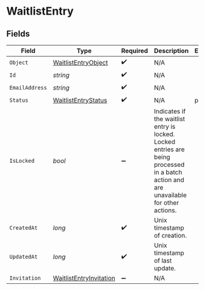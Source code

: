 # WaitlistEntry


## Fields

| Field                                                                                                                                   | Type                                                                                                                                    | Required                                                                                                                                | Description                                                                                                                             | Example                                                                                                                                 |
| --------------------------------------------------------------------------------------------------------------------------------------- | --------------------------------------------------------------------------------------------------------------------------------------- | --------------------------------------------------------------------------------------------------------------------------------------- | --------------------------------------------------------------------------------------------------------------------------------------- | --------------------------------------------------------------------------------------------------------------------------------------- |
| `Object`                                                                                                                                | [WaitlistEntryObject](../../Models/Components/WaitlistEntryObject.md)                                                                   | :heavy_check_mark:                                                                                                                      | N/A                                                                                                                                     |                                                                                                                                         |
| `Id`                                                                                                                                    | *string*                                                                                                                                | :heavy_check_mark:                                                                                                                      | N/A                                                                                                                                     |                                                                                                                                         |
| `EmailAddress`                                                                                                                          | *string*                                                                                                                                | :heavy_check_mark:                                                                                                                      | N/A                                                                                                                                     |                                                                                                                                         |
| `Status`                                                                                                                                | [WaitlistEntryStatus](../../Models/Components/WaitlistEntryStatus.md)                                                                   | :heavy_check_mark:                                                                                                                      | N/A                                                                                                                                     | pending                                                                                                                                 |
| `IsLocked`                                                                                                                              | *bool*                                                                                                                                  | :heavy_minus_sign:                                                                                                                      | Indicates if the waitlist entry is locked. Locked entries are being processed in a batch action and are unavailable for other actions.<br/> |                                                                                                                                         |
| `CreatedAt`                                                                                                                             | *long*                                                                                                                                  | :heavy_check_mark:                                                                                                                      | Unix timestamp of creation.<br/>                                                                                                        |                                                                                                                                         |
| `UpdatedAt`                                                                                                                             | *long*                                                                                                                                  | :heavy_check_mark:                                                                                                                      | Unix timestamp of last update.<br/>                                                                                                     |                                                                                                                                         |
| `Invitation`                                                                                                                            | [WaitlistEntryInvitation](../../Models/Components/WaitlistEntryInvitation.md)                                                           | :heavy_minus_sign:                                                                                                                      | N/A                                                                                                                                     |                                                                                                                                         |